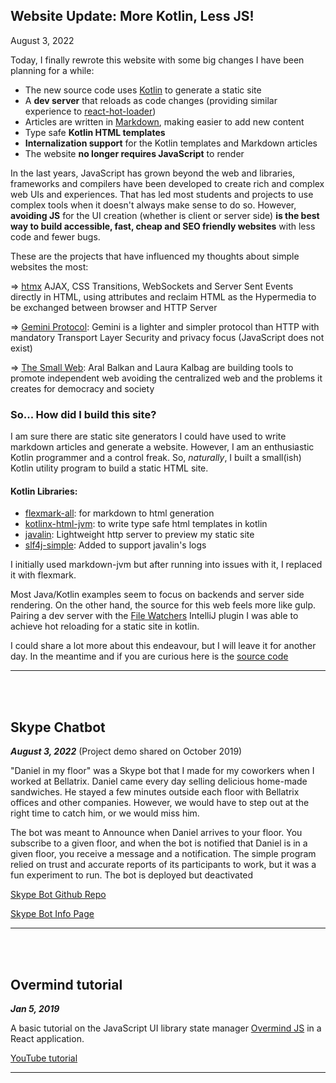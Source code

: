 <h2 id="website-update-more-kotlin-less-js">Website Update: More Kotlin, Less JS!</h2>

August 3, 2022

Today, I finally rewrote this website with some big changes I have been planning for a while:

* The new source code uses [Kotlin](https://kotlinlang.org/) to generate a static site
* A **dev server** that reloads as code changes (providing similar experience to [react-hot-loader](https://github.com/gaearon/react-hot-loader))
* Articles are written in [Markdown](https://www.markdownguide.org/), making easier to add new content
* Type safe **Kotlin HTML templates**
* **Internalization support** for the Kotlin templates and Markdown articles
* The website **no longer requires JavaScript** to render

In the last years, JavaScript has grown beyond the web and libraries, frameworks and compilers have been developed to create rich and complex web UIs and experiences.
That has led most students and projects to use complex tools when it doesn't always make sense to do so. However, **avoiding JS** for the UI creation (whether is client or server side) **is the best way to build accessible, fast, cheap and SEO friendly websites** with less code and fewer bugs.

These are the projects that have influenced my thoughts about simple websites the most:

=> [htmx](https://htmx.org/) AJAX, CSS Transitions, WebSockets and Server Sent Events directly in HTML, using attributes and reclaim HTML as the Hypermedia to be exchanged between browser and HTTP Server

=> [Gemini Protocol](https://gemini.circumlunar.space/): Gemini is a lighter and simpler protocol than HTTP with mandatory Transport Layer Security and privacy focus (JavaScript does not exist)

=> [The Small Web](https://ar.al/2020/08/07/what-is-the-small-web/): Aral Balkan and Laura Kalbag are building tools to promote independent web avoiding the centralized web and the problems it creates for democracy and society

### So... How did I build this site?

I am sure there are static site generators I could have used to write markdown articles and generate a website. However, I am an enthusiastic Kotlin programmer and a control freak.
So, *naturally*, I built a small(ish) Kotlin utility program to build a static HTML site.

#### Kotlin Libraries:

* [flexmark-all](https://github.com/vsch/flexmark-java): for markdown to html generation
* [kotlinx-html-jvm](https://github.com/Kotlin/kotlinx.html): to write type safe html templates in kotlin
* [javalin](https://github.com/javalin/javalin): Lightweight http server to preview my static site
* [slf4j-simple](https://mvnrepository.com/artifact/org.slf4j/slf4j-simple): Added to support javalin's logs

I initially used markdown-jvm but after running into issues with it, I replaced it with flexmark.

Most Java/Kotlin examples seem to focus on backends and server side rendering. On the other hand, the source for this web feels more like gulp. Pairing a dev server with the [File Watchers](https://www.jetbrains.com/help/idea/using-file-watchers.html) IntelliJ plugin I was able to achieve hot reloading for a static site in kotlin.

I could share a lot more about this endeavour, but I will leave it for another day. In the meantime and if you are curious here is the [source code](https://github.com/corlaez/web)

<hr/><br/><br/>

## Skype Chatbot

***August 3, 2022*** (Project demo shared on October 2019)

"Daniel in my floor" was a Skype bot that I made for my coworkers when I worked at Bellatrix. Daniel came every day selling delicious home-made sandwiches.
He stayed a few minutes outside each floor with Bellatrix offices and other companies. However, we would have to step out at the right time to catch him, or we would miss him.

The bot was meant to Announce when Daniel arrives to your floor. You subscribe to a given floor, and when the bot is notified that Daniel is in a given floor, you receive a message and a notification.
The simple program relied on trust and accurate reports of its participants to work, but it was a fun experiment to run. The bot is deployed but deactivated

[Skype Bot Github Repo](https://github.com/corlaez/df-bot)

[Skype Bot Info Page](https://github.com/corlaez/df-bot)

<hr/><br/><br/>

## Overmind tutorial

***Jan 5, 2019***

A basic tutorial on the JavaScript UI library state manager [Overmind JS](https://overmindjs.org/) in a React application.

[YouTube tutorial](https://www.youtube.com/watch?v=pe1F0-A-e8U)

<hr/><br/><br/>